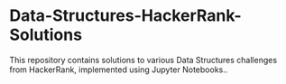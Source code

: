 # Data-Structures-HackerRank-Solutions
This repository contains solutions to various Data Structures challenges from HackerRank, implemented using Jupyter Notebooks..
